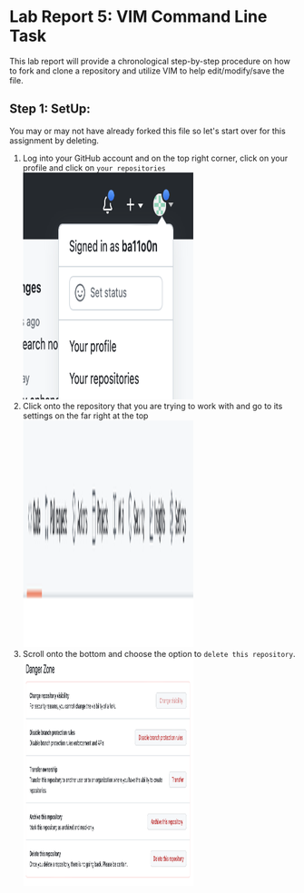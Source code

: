 # Lab Report 5: VIM Command Line Task 
This lab report will provide a chronological step-by-step procedure on how to fork and clone a repository and utilize VIM to help edit/modify/save the file. 

## Step 1: SetUp:
You may or may not have already forked this file so let's start over for this assignment by deleting. 
1. Log into your GitHub account and on the top right corner, click on your profile and click on `your repositories` <br /> <img src="step1_1.png" width="300" height="400"/>
2. Click onto the repository that you are trying to work with and go to its settings on the far right at the top <br /> <img src="step1_2.png" width="300" height="400"/>
3. Scroll onto the bottom and choose the option to `delete this repository`.  <br /> <img src="step1_3.png" width="300" height="400"/>
